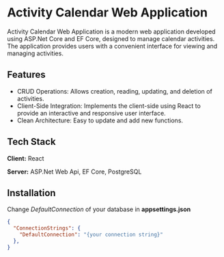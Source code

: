 # Activity Calendar Web Application

Activity Calendar Web Application is a modern web application developed using ASP.Net Core and EF Core, designed to manage calendar activities. The application provides users with a convenient interface for viewing and managing activities.

## Features

- CRUD Operations: Allows creation, reading, updating, and deletion of activities.
- Client-Side Integration: Implements the client-side using React to provide an interactive and responsive user interface.
- Clean Architecture: Easy to update and add new functions.

## Tech Stack

**Client:** React

**Server:** ASP.Net Web Api, EF Core, PostgreSQL

## Installation

Change *DefaultConnection* of your database in **appsettings.json**

```json
{
  "ConnectionStrings": {
    "DefaultConnection": "{your connection string}"
  },
}
```

